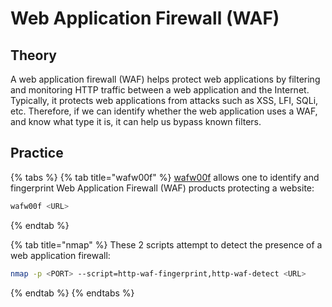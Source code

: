 # Web Application Firewall (WAF)

## Theory

A web application firewall (WAF) helps protect web applications by filtering and monitoring HTTP traffic between a web application and the Internet. Typically, it protects web applications from attacks such as XSS, LFI, SQLi, etc. Therefore, if we can identify whether the web application uses a WAF, and know what type it is, it can help us bypass known filters.

## Practice

{% tabs %}
{% tab title="wafw00f" %}
[wafw00f](https://github.com/EnableSecurity/wafw00f) allows one to identify and fingerprint Web Application Firewall (WAF) products protecting a website:

```bash
wafw00f <URL>
```
{% endtab %}

{% tab title="nmap" %}
These 2 scripts attempt to detect the presence of a web application firewall:

```bash
nmap -p <PORT> --script=http-waf-fingerprint,http-waf-detect <URL>
```
{% endtab %}
{% endtabs %}

